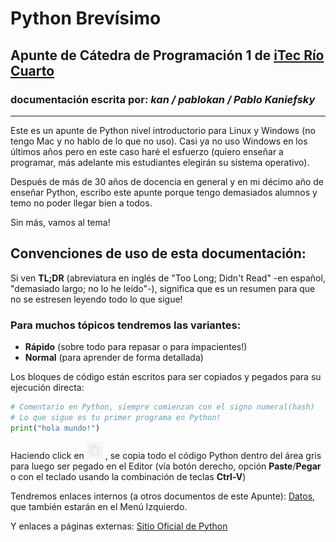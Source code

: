 # **Python Brevísimo**
## Apunte de Cátedra de **Programación 1** de [iTec Río Cuarto](https://www.itecriocuarto.org.ar/)
### documentación escrita por: *kan / pablokan / Pablo Kaniefsky*
___

Este es un apunte de Python nivel introductorio para
Linux y Windows (no tengo Mac y no hablo de lo que no uso).
Casi ya no uso Windows en los últimos años pero en este caso haré el esfuerzo (quiero enseñar a programar, más adelante mis estudiantes elegirán su sistema operativo).

Después de más de 30 años de docencia en general y en mi décimo año de enseñar Python, escribo este apunte porque tengo demasiados alumnos y temo no poder llegar bien a todos.

Sin más, vamos al tema!
## Convenciones de uso de esta documentación:
Si ven **TL;DR** (abreviatura en inglés de "Too Long; Didn't Read" -en español, "demasiado largo; no lo he leído"-), significa que es un resumen para que no se estresen leyendo todo lo que sigue!

### Para muchos tópicos tendremos las variantes:
- **Rápido** (sobre todo para repasar o para impacientes!)
- **Normal** (para aprender de forma detallada)

Los bloques de código están escritos para ser copiados y pegados
para su ejecución directa:
```py
# Comentario en Python, siempre comienzan con el signo numeral(hash)
# Lo que sigue es tu primer programa en Python!
print("hola mundo!")
```
Haciendo click en ![Símbolo de Copiar](/img/copy_code.png) , se copia todo el código Python dentro del área gris para luego ser pegado en el Editor (vía botón derecho, opción **Paste**/**Pegar** o con el teclado usando la combinación de teclas **Ctrl-V**)

Tendremos enlaces internos (a otros documentos de este Apunte): [Datos](datos.md), que también estarán en el Menú Izquierdo.

Y enlaces a páginas externas: [Sitio Oficial de Python](https://www.python.org/)